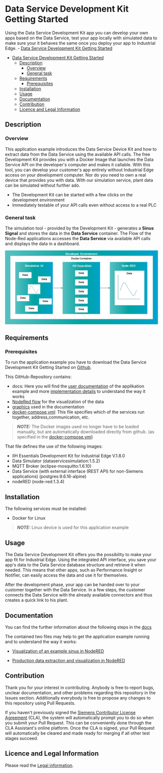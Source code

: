 # Data Service Development Kit Getting Started

Using the Data Service Development Kit app you can develop your own apps based on the Data Service, test your app locally with simulated data to make sure your it behaves the same once you deploy your app to Industrial Edge. - [Data Service Development Kit Getting Started](#data-service-development-kit-getting-started)

- [Data Service Development Kit Getting Started](#data-service-development-kit-getting-started)
  - [Description](#description)
    - [Overview](#overview)
    - [General task](#general-task)
  - [Requirements](#requirements)
    - [Prerequisites](#prerequisites)
  - [Installation](#installation)
  - [Usage](#usage)
  - [Documentation](#documentation)
  - [Contribution](#contribution)
  - [Licence and Legal Information](#licence-and-legal-information)

## Description

### Overview

This application example introduces the Data Service Device Kit and how to extract data from the Data Service using the available API calls.
The free Development Kit provides you with a Docker Image that launches the Data Service API on the developer's computer and makes it callable. With this tool, you can develop your customer's app entirely without Industrial Edge access on your development computer. Nor do you need to own a real device that provides you with data. With our simulation service, plant data can be simulated without further ado.

- The Development Kit can be started with a few clicks on the development environment
- Immediately testable of your API calls even without access to a real PLC

### General task

The simulation tool - provided by the Development Kit - generates a **Sinus Signal** and stores the data in the **Data Service** container. The Flow of the Node-Red applications accesses the **Data Service** via available API calls and displays the data in a dashboard.

![deploy VFC](docs/graphics/overview.png)  

## Requirements

### Prerequisites
To run the application example you have to download the Data Service Development Kit Getting Started on [Github](https://github.com/industrial-edge/data-service-development-kit-getting-started.git). 

This GitHub-Repository contains:
- docs: Here you will find the [user documentation](../docs/Visualization_example_value.md) of the applikation example and more [implementation details](../docs/Implementation.md) to understand the way it works
- [NodeRed flow](../src/flows.json) for the visualization of the data
- [graphics](../docs/graphics) used in the documentation
- [docker-compose.yml](../docker-compose.yml): This file specifies which of the services run together, address,communication, etc.

> **_NOTE:_** The Docker images used no longer have to be loaded manually, but are automatically downloaded directly from github. (as specified in the [docker-compose.yml](../docker-compose.yml))

That file defines the use of the following images:

- IIH Essentials Development Kit for Industrial Edge V.1.8.0
- Data Simulator (dataservicesimulation:1.5.2)
- MQTT Broker (eclipse-mosquitto:1.6.10)
- Data Service (with external interface (REST API) for non-Siemens applications) (postgres:9.6.16-alpine)
- nodeRED (node-red:1.3.4)

## Installation

The following services must be installed:

- Docker for Linux
  
 > **_NOTE:_**  Linux device is used for this application example

## Usage

The Data Service Development Kit offers you the possibility to make your app  fit for Industrial Edge. Using the integrated API interface, you save your app's data to the Data Service database structure and retrieve it when needed. This means that other apps, such as Performance Insight or Notifier, can easily access the data and use it for themselves.

After the development phase, your app can be handed over to your customer together with the Data Service. In a few steps, the customer connects the Data Service with the already available connectors and thus creates a quick link to his plant.

## Documentation

You can find the further information about the following steps in the [docs](./docs)

The contained two files may help to get the application example running and to understand the way it works:

- [Visualization of an example sinus in NodeRED](./docs/Visualization_example_value.md#description)

- [Production data extraction and visualization in NodeRED](./docs/Implementation.md#description)

## Contribution

Thank you for your interest in contributing. Anybody is free to report bugs, unclear documentation, and other problems regarding this repository in the Issues section.
Additionally everybody is free to propose any changes to this repository using Pull Requests.

If you haven't previously signed the [Siemens Contributor License Agreement](https://cla-assistant.io/industrial-edge/) (CLA), the system will automatically prompt you to do so when you submit your Pull Request. This can be conveniently done through the CLA Assistant's online platform. Once the CLA is signed, your Pull Request will automatically be cleared and made ready for merging if all other test stages succeed.

## Licence and Legal Information

Please read the [Legal information](LICENSE.md).

